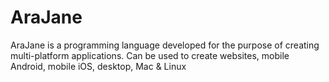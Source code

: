 # AraJane
AraJane is a programming language developed for the purpose of creating multi-platform applications. Can be used to create websites, mobile Android, mobile iOS, desktop, Mac &amp; Linux
